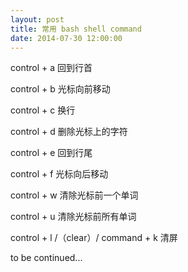 ```yaml
---
layout: post
title: 常用 bash shell command
date: 2014-07-30 12:00:00
---
```


control + a
回到行首

control + b
光标向前移动

control + c
换行

control + d
删除光标上的字符

control + e
回到行尾

control + f
光标向后移动

control + w
清除光标前一个单词

control + u
清除光标前所有单词

control + l /（clear）/ command + k
清屏

to be continued...